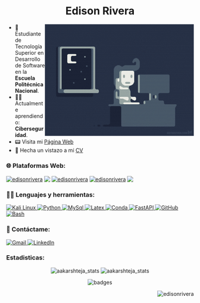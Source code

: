 <h1 align="center">Edison Rivera</h1>

<img align="right" alt="Coding" width="400" src="media/programmer_gif.gif">

* 🏫 Estudiante de Tecnología Superior en Desarrollo de Software en la **Escuela Politécnica Nacional**.
* 👨‍💻 Actualmente aprendiendo: **Ciberseguridad**.
* 📟 Visita mi <a href="https://edisonrivera.github.io/" target="_blank">Página Web</a>
* 📝 Hecha un vistazo a mi [CV](https://mnf.red/4595f88f-0a61-4d9b-a579-c27602f1d2a1)
<h3 align="left">🌐 Plataformas Web:</h3>
<p align="left">
<a href="https://www.hackerrank.com/riveraeddy58" target="blank"><img align="center" src="https://img.shields.io/badge/-Hackerrank-2EC866?style=for-the-badge&logo=HackerRank&logoColor=white" alt="edisonrivera" height="30"/></a>
<a href="https://app.hackthebox.com/profile/812859"><img align="center" src="https://img.shields.io/badge/HackTheBox-111927?style=for-the-badge&logo=Hack%20The%20Box&logoColor=9FEF00" height="30"></a>
<a href="https://www.leetcode.com/edisonrivera" target="blank"><img align="center" src="https://img.shields.io/badge/-LeetCode-FFA116?style=for-the-badge&logo=LeetCode&logoColor=black" alt="edisonrivera" height="30"/></a>
<a href="https://app.codesignal.com/profile/edisonrivera" target="blank"><img align="center" src="https://img.shields.io/badge/Signal-%23039BE5.svg?&style=for-the-badge&logo=Signal&logoColor=white" alt="edisonrivera" height="30"/></a>
 <a href="https://www.codewars.com/users/edisonrivera"><img align="center" src="https://img.shields.io/badge/Codewars-B1361E?style=for-the-badge&logo=Codewars&logoColor=white" height="30"></a>
</p>

<h3 align="left">👨‍💻 Lenguajes y herramientas:</h3>

<p align="left">
<a href="https://www.kali.org/" target="_blank" rel="noreferrer"> <img src="https://img.shields.io/badge/Kali_Linux-557C94?style=for-the-badge&logo=kali-linux&logoColor=white" alt="Kali Linux"/> </a>
<a href="https://www.python.org/" target="_blank" rel="noreferrer"> <img src="https://img.shields.io/badge/Python-FFD43B?style=for-the-badge&logo=python&logoColor=blue" alt="Python"/> </a> 
<a href="https://www.mysql.com/" target="_blank" rel="noreferrer"> <img src="https://img.shields.io/badge/MySQL-005C84?style=for-the-badge&logo=mysql&logoColor=white" alt="MySql"/> </a> 
<a href="https://www.latex-project.org/" target="_blank" rel="noreferrer"> <img src="https://img.shields.io/badge/LaTeX-47A141?style=for-the-badge&logo=LaTeX&logoColor=white" alt="Latex"/> </a> 
 <a href="https://anaconda.org/anaconda/conda" target="_blank" rel="noreferrer"> <img src="https://img.shields.io/badge/conda-342B029.svg?&style=for-the-badge&logo=anaconda&logoColor=white" alt="Conda"/> </a> 
<a href="https://fastapi.tiangolo.com/" target="_blank" rel="noreferrer"> <img src="https://img.shields.io/badge/fastapi-109989?style=for-the-badge&logo=FASTAPI&logoColor=white" alt="FastAPI"/> </a> 
<a href="https://github.com/" target="_blank" rel="noreferrer"> <img src="https://img.shields.io/badge/GitHub-100000?style=for-the-badge&logo=github&logoColor=white" alt="GitHub"/> </a> 
<a href="https://www.gnu.org/software/bash" target="_blank" rel="noreferrer"> <img src="https://img.shields.io/badge/GNU%20Bash-4EAA25?style=for-the-badge&logo=GNU%20Bash&logoColor=white" alt="Bash"/></a> 
</p>
 

<h3 align="left">📧 Contáctame:</h3>
<p align="left">
<a href="mailto:riveraeddy58@gmail.com" target="_blank">
<img alt="Gmail" src="https://img.shields.io/badge/Gmail-D14836?style=for-the-badge&logo=gmail&logoColor=white" />

<a href="https://www.linkedin.com/in/edison-rivera-684a3b222/" target="_blank">
<img alt="LinkedIn" src="https://img.shields.io/badge/linkedin%20-%230077B5.svg?&style=for-the-badge&logo=linkedin&logoColor=white"/>
</a>
</p> 

<h3 align="left">Estadisticas:</h3>
<p align="center"> 
  <img height="180em" src="https://github-readme-stats.vercel.app/api?username=edisonrivera&show_icons=true" alt="aakarshteja_stats" /> 
  <img height="180em" src="https://github-readme-stats.vercel.app/api/top-langs/?username=edisonrivera&layout=compact" alt="aakarshteja_stats" />
</p>

<p align="center"><img src="https://github-profile-trophy.vercel.app/?username=edisonrivera" alt="badges"/></p>

<p align="right"> <img src="https://komarev.com/ghpvc/?username=edisonrivera&label=Profile%20views&color=0e75b6&style=flat" alt="edisonrivera" /> </p>

